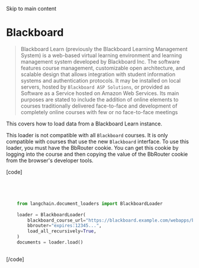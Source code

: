

Skip to main content

# Blackboard

> Blackboard Learn (previously the Blackboard Learning Management System) is a web-based virtual learning environment and learning management system developed by Blackboard Inc. The software features
> course management, customizable open architecture, and scalable design that allows integration with student information systems and authentication protocols. It may be installed on local servers,
> hosted by `Blackboard ASP Solutions`, or provided as Software as a Service hosted on Amazon Web Services. Its main purposes are stated to include the addition of online elements to courses
> traditionally delivered face-to-face and development of completely online courses with few or no face-to-face meetings

This covers how to load data from a Blackboard Learn instance.

This loader is not compatible with all `Blackboard` courses. It is only compatible with courses that use the new `Blackboard` interface. To use this loader, you must have the BbRouter cookie. You can
get this cookie by logging into the course and then copying the value of the BbRouter cookie from the browser's developer tools.

[code]
```python




    from langchain.document_loaders import BlackboardLoader  
      
    loader = BlackboardLoader(  
        blackboard_course_url="https://blackboard.example.com/webapps/blackboard/execute/announcement?method=search&context=course_entry&course_id=_123456_1",  
        bbrouter="expires:12345...",  
        load_all_recursively=True,  
    )  
    documents = loader.load()  
    


```
[/code]


